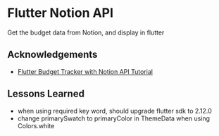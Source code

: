 <!--
 * @Author: clingxin
 * @Date: 2021-06-15 16:43:34
 * @LastEditors: clingxin
 * @LastEditTime: 2021-06-15 17:31:06
 * @FilePath: /flutter_notion/README.md
-->

# Flutter Notion API

Get the budget data from Notion, and display in flutter


## Acknowledgements

 - [Flutter Budget Tracker with Notion API Tutorial](https://www.youtube.com/watch?v=3vhWx2LT-SY)

  
## Lessons Learned

- when using required key word, should upgrade flutter sdk to 2.12.0
- change primarySwatch to primaryColor in ThemeData when using Colors.white
  